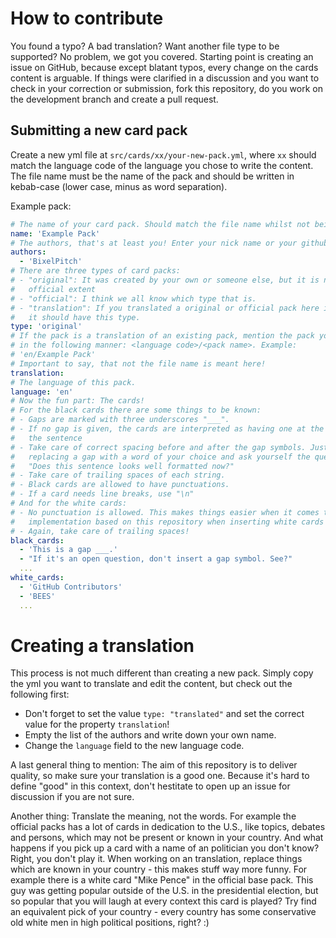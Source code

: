 # How to contribute
You found a typo? A bad translation? Want another file type to be supported? No problem, we got you covered.
Starting point is creating an issue on GitHub, because except blatant typos, every change on the cards content
is arguable. If things were clarified in a discussion and you want to check in your correction or submission,
fork this repository, do you work on the development branch and create a pull request.

## Submitting a new card pack
Create a new yml file at ````src/cards/xx/your-new-pack.yml````, where ````xx```` should match the language 
code of the language you chose to write the content. The file name must be the name of the pack and should 
be written in kebab-case (lower case, minus as word separation).

Example pack:
````yml
# The name of your card pack. Should match the file name whilst not being against the naming convention.
name: 'Example Pack'
# The authors, that's at least you! Enter your nick name or your github user name.
authors:
  - 'BixelPitch'
# There are three types of card packs:
# - "original": It was created by your own or someone else, but it is not part of
#   official extent
# - "official": I think we all know which type that is.
# - "translation": If you translated a original or official pack here in this repository,
#   it should have this type.
type: 'original'
# If the pack is a translation of an existing pack, mention the pack you translated
# in the following manner: <language code>/<pack name>. Example:
# 'en/Example Pack'
# Important to say, that not the file name is meant here!
translation:
# The language of this pack.
language: 'en'
# Now the fun part: The cards!
# For the black cards there are some things to be known:
# - Gaps are marked with three underscores "___".
# - If no gap is given, the cards are interpreted as having one at the end of
#   the sentence
# - Take care of correct spacing before and after the gap symbols. Just imagine
#   replacing a gap with a word of your choice and ask yourself the question:
#   "Does this sentence looks well formatted now?" 
# - Take care of trailing spaces of each string.
# - Black cards are allowed to have punctuations.
# - If a card needs line breaks, use "\n"
# And for the white cards:
# - No punctuation is allowed. This makes things easier when it comes to an real
#   implementation based on this repository when inserting white cards into black ones.
# - Again, take care of trailing spaces!
black_cards:
  - 'This is a gap ___.'
  - "If it's an open question, don't insert a gap symbol. See?"
  ...
white_cards:
  - 'GitHub Contributors'
  - 'BEES'  
  ...
````

# Creating a translation
This process is not much different than creating a new pack. Simply copy the yml
you want to translate and edit the content, but check out the following first:
* Don't forget to set the value ````type: "translated"```` and set the correct value
for the property ````translation````!
* Empty the list of the authors and write down your own name.
* Change the ````language```` field to the new language code.

A last general thing to mention: The aim of this repository is to deliver quality,
so make sure your translation is a good one. Because it's hard to define "good" in
this context, don't hestitate to open up an issue for discussion if you are not sure.

Another thing: Translate the meaning, not the words. For example the official packs
has a lot of cards in dedication to the U.S., like topics, debates and persons, which
may not be present or known in your country. And what happens if you pick up a card 
with a name of an politician you don't know? Right, you don't play it. When working
on an translation, replace things which are known in your country - this makes stuff
way more funny. For example there is a white card "Mike Pence" in the official base
pack. This guy was getting popular outside of the U.S. in the presidential election,
but so popular that you will laugh at every context this card is played? Try find an
equivalent pick of your country - every country has some conservative old white men
in high political positions, right? :)
